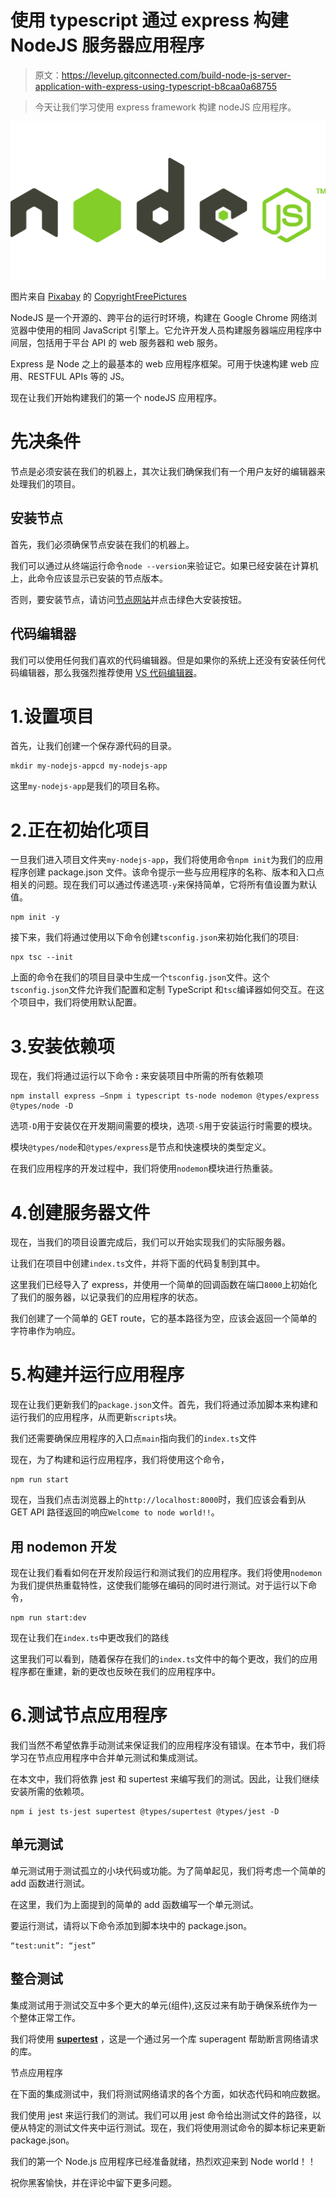 # 使用 typescript 通过 express 构建 NodeJS 服务器应用程序

> 原文：<https://levelup.gitconnected.com/build-node-js-server-application-with-express-using-typescript-b8caa0a68755>

> 今天让我们学习使用 express framework 构建 nodeJS 应用程序。

![](img/999f74d983626ccce3d9ebdf75a6fd64.png)

图片来自 [Pixabay](https://pixabay.com/vectors/node-js-logo-nodejs-javascript-736399/) 的 [CopyrightFreePictures](https://pixabay.com/users/copyrightfreepictures-203/)

NodeJS 是一个开源的、跨平台的运行时环境，构建在 Google Chrome 网络浏览器中使用的相同 JavaScript 引擎上。它允许开发人员构建服务器端应用程序中间层，包括用于平台 API 的 web 服务器和 web 服务。

Express 是 Node 之上的最基本的 web 应用程序框架。可用于快速构建 web 应用、RESTFUL APIs 等的 JS。

现在让我们开始构建我们的第一个 nodeJS 应用程序。

# 先决条件

节点是必须安装在我们的机器上，其次让我们确保我们有一个用户友好的编辑器来处理我们的项目。

## 安装节点

首先，我们必须确保节点安装在我们的机器上。

我们可以通过从终端运行命令`node --version`来验证它。如果已经安装在计算机上，此命令应该显示已安装的节点版本。

否则，要安装节点，请访问[节点网站](https://nodejs.org)并点击绿色大安装按钮。

## **代码编辑器**

我们可以使用任何我们喜欢的代码编辑器。但是如果你的系统上还没有安装任何代码编辑器，那么我强烈推荐使用 [VS 代码编辑器](https://code.visualstudio.com/download)。

# 1.设置项目

首先，让我们创建一个保存源代码的目录。

```
mkdir my-nodejs-appcd my-nodejs-app
```

这里`my-nodejs-app`是我们的项目名称。

# 2.正在初始化项目

一旦我们进入项目文件夹`my-nodejs-app`，我们将使用命令`npm init`为我们的应用程序创建 package.json 文件。该命令提示一些与应用程序的名称、版本和入口点相关的问题。现在我们可以通过传递选项`-y`来保持简单，它将所有值设置为默认值。

```
npm init -y
```

接下来，我们将通过使用以下命令创建`tsconfig.json`来初始化我们的项目:

```
npx tsc --init
```

上面的命令在我们的项目目录中生成一个`tsconfig.json`文件。这个`tsconfig.json`文件允许我们配置和定制 TypeScript 和`tsc`编译器如何交互。在这个项目中，我们将使用默认配置。

# 3.安装依赖项

现在，我们将通过运行以下命令 **:** 来安装项目中所需的所有依赖项

```
npm install express —Snpm i typescript ts-node nodemon @types/express @types/node -D
```

选项`-D`用于安装仅在开发期间需要的模块，选项`-S`用于安装运行时需要的模块。

模块`@types/node`和`@types/express`是节点和快速模块的类型定义。

在我们应用程序的开发过程中，我们将使用`nodemon`模块进行热重装。

# 4.创建服务器文件

现在，当我们的项目设置完成后，我们可以开始实现我们的实际服务器。

让我们在项目中创建`index.ts`文件，并将下面的代码复制到其中。

这里我们已经导入了 express，并使用一个简单的回调函数在端口`8000`上初始化了我们的服务器，以记录我们的应用程序的状态。

我们创建了一个简单的 GET route，它的基本路径为空，应该会返回一个简单的字符串作为响应。

# 5.构建并运行应用程序

现在让我们更新我们的`package.json`文件。首先，我们将通过添加脚本来构建和运行我们的应用程序，从而更新`scripts`块。

我们还需要确保应用程序的入口点`main`指向我们的`index.ts`文件

现在，为了构建和运行应用程序，我们将使用这个命令，

```
npm run start
```

现在，当我们点击浏览器上的`http://localhost:8000`时，我们应该会看到从 GET API 路径返回的响应`Welcome to node world!!`。

## 用 nodemon 开发

现在让我们看看如何在开发阶段运行和测试我们的应用程序。我们将使用`nodemon`为我们提供热重载特性，这使我们能够在编码的同时进行测试。对于运行以下命令，

```
npm run start:dev
```

现在让我们在`index.ts`中更改我们的路线

这里我们可以看到，随着保存在我们的`index.ts`文件中的每个更改，我们的应用程序都在重建，新的更改也反映在我们的应用程序中。

# 6.测试节点应用程序

我们当然不希望依靠手动测试来保证我们的应用程序没有错误。在本节中，我们将学习在节点应用程序中合并单元测试和集成测试。

在本文中，我们将依靠 jest 和 supertest 来编写我们的测试。因此，让我们继续安装所需的依赖项。

```
npm i jest ts-jest supertest @types/supertest @types/jest -D
```

## 单元测试

单元测试用于测试孤立的小块代码或功能。为了简单起见，我们将考虑一个简单的 add 函数进行测试。

在这里，我们为上面提到的简单的 add 函数编写一个单元测试。

要运行测试，请将以下命令添加到脚本块中的 package.json。

```
“test:unit”: “jest”
```

## 整合测试

集成测试用于测试交互中多个更大的单元(组件),这反过来有助于确保系统作为一个整体正常工作。

我们将使用 [**supertest**](https://www.npmjs.com/package/supertest) ，这是一个通过另一个库 superagent 帮助断言网络请求的库。

节点应用程序

在下面的集成测试中，我们将测试网络请求的各个方面，如状态代码和响应数据。

我们使用 jest 来运行我们的测试。我们可以用 jest 命令给出测试文件的路径，以便从特定的测试文件夹中运行测试。现在，我们将使用测试命令的脚本标记来更新 package.json。

我们的第一个 Node.js 应用程序已经准备就绪，热烈欢迎来到 Node world！！

祝你黑客愉快，并在评论中留下更多问题。